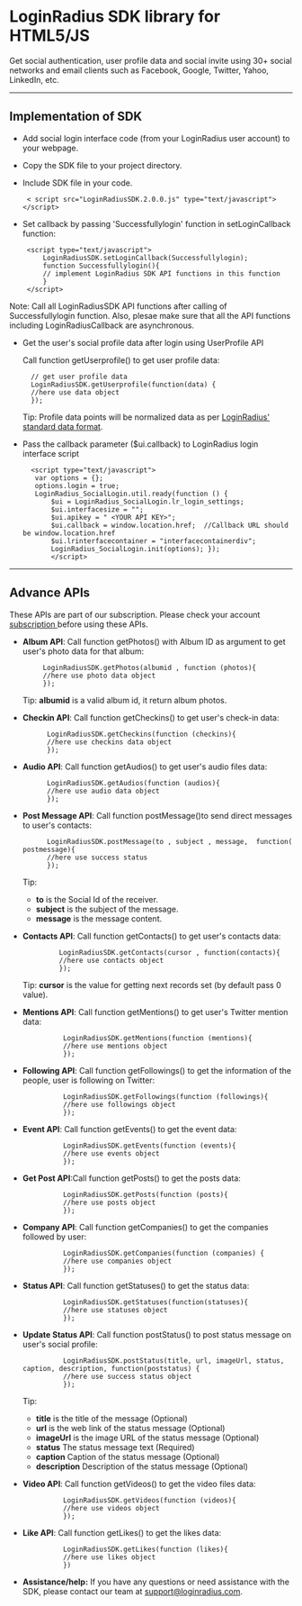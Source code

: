 LoginRadius SDK library for HTML5/JS
=====================
Get social authentication, user profile data and social invite using 30+ social networks and email clients such as Facebook, Google, Twitter, Yahoo, LinkedIn, etc.

----------
Implementation of SDK
----------
 - Add social login interface code (from your LoginRadius user account) to your webpage.
 - Copy the SDK file to your project directory.
 - Include SDK file in your code.
 
        < script src="LoginRadiusSDK.2.0.0.js" type="text/javascript"></script>

 - Set callback by passing 'Successfullylogin' function in setLoginCallback function:
 
        <script type="text/javascript">
            LoginRadiusSDK.setLoginCallback(Successfullylogin);
            function Successfullylogin(){
            // implement LoginRadius SDK API functions in this function
            }
        </script>

Note: Call all LoginRadiusSDK API functions after calling of Successfullylogin function. Also, plesae make sure that all the API functions including LoginRadiusCallback are asynchronous. 

- Get the user's social profile data after login using UserProfile API
    
    Call function getUserprofile() to get user profile data:
 
        // get user profile data
        LoginRadiusSDK.getUserprofile(function(data) {  
        //here use data object
        });

  Tip: Profile data points will be normalized data as per <a href="https://github.com/guptadeepak/LoginRadius/blob/master/ReadMe-DataFeeds.md#loginradius-unified-social-api">LoginRadius' standard data format</a>.
 
- Pass the callback parameter ($ui.callback) to LoginRadius login interface script
 
        <script type="text/javascript">      
         var options = {}; 
         options.login = true; 
         LoginRadius_SocialLogin.util.ready(function () { 
             $ui = LoginRadius_SocialLogin.lr_login_settings; 
             $ui.interfacesize = ""; 
             $ui.apikey = " ​<YOUR API KEY>"; 
             $ui.callback = window.location.href;  //Callback URL should be window.location.href
             $ui.lrinterfacecontainer = "interfacecontainerdiv"; 
             LoginRadius_SocialLogin.init(options); });
             </script>

 ----------
 Advance APIs
 ----------
 These APIs are part of our subscription. Please check your account <a href="http://www.loginradius.com/packages"> subscription </a> before using these APIs.
-  **Album API**: Call function getPhotos() with Album ID as argument to get user's photo data for that album:
 
			LoginRadiusSDK.getPhotos(albumid , function (photos){
			//here use photo data object
			});

    Tip: **albumid** is a valid album id, it return album photos.
  
- **Checkin API**: Call function getCheckins() to get user's check-in data:

			LoginRadiusSDK.getCheckins(function (checkins){
			//here use checkins data object
			});
 
- **Audio API**:	Call function getAudios() to get user's audio files data:
 
			LoginRadiusSDK.getAudios(function (audios){
			//here use audio data object
			});

- **Post Message API**: Call function postMessage()to send direct messages to user's contacts:
 
			LoginRadiusSDK.postMessage(to , subject , message,  function( postmessage){
			//here use success status
			});

    Tip:
    - **to** is the Social Id of the receiver.
    - **subject** is the subject of the message.
    - **message** is the message content.

-  **Contacts API**:	Call function getContacts() to get user's contacts data:

				LoginRadiusSDK.getContacts(cursor , function(contacts){
				//here use contacts object
				});

    Tip: **cursor** is the value for getting next records set (by default pass 0 value).

- **Mentions  API**: Call function getMentions() to get user's Twitter mention data:

				LoginRadiusSDK.getMentions(function (mentions){
				//here use mentions object
				});

- **Following API**: Call function getFollowings() to get the information of the people, user is following on Twitter:
 
				LoginRadiusSDK.getFollowings(function (followings){
				//here use followings object
				});

- **Event API**: Call function getEvents() to get the event data:

				LoginRadiusSDK.getEvents(function (events){
				//here use events object
				});

- **Get Post API**:Call function getPosts() to get the posts data:

				LoginRadiusSDK.getPosts(function (posts){
				//here use posts object
				});

- **Company API**: Call function getCompanies() to get the companies followed by user:
 
				LoginRadiusSDK.getCompanies(function (companies) {
				//here use companies object
				});

- **Status API**: Call function getStatuses() to get the status data:

				LoginRadiusSDK.getStatuses(function(statuses){
				//here use statuses object
				});

- **Update Status API**: Call function postStatus() to post status message on user's social profile:
				
				LoginRadiusSDK.postStatus(title, url, imageUrl, status, caption, description, function(poststatus) {
				//here use success status object
				});

    Tip:
    - **title** is the title of the message (Optional)
    - **url** is the web link of the status message (Optional)
    - **imageUrl** is the image URL of the status message (Optional)
    - **status** The status message text (Required)
    - **caption** Caption of the status message (Optional)
    - **description** Description of the status message (Optional)
    
    
- **Video API**: Call function getVideos() to get the video files data:
				
				LoginRadiusSDK.getVideos(function (videos){
				//here use videos object
				});
 
- **Like API**: Call function getLikes() to get the likes data:
				
				LoginRadiusSDK.getLikes(function (likes){
				//here use likes object
				})


 - **Assistance/help:** If you have any questions or need assistance with the SDK, please contact our team at support@loginradius.com.
